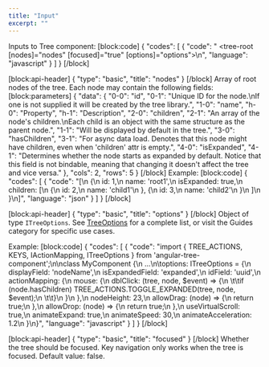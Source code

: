```yaml
---
title: "Input"
excerpt: ""
---
```

Inputs to Tree component:
[block:code]
{
  "codes": [
    {
      "code": "    <tree-root [nodes]=\"nodes\" [focused]=\"true\" [options]=\"options\"></tree-root>\n",
      "language": "javascript"
    }
  ]
}
[/block]

[block:api-header]
{
  "type": "basic",
  "title": "nodes"
}
[/block]
Array of root nodes of the tree.
Each node may contain the following fields:
[block:parameters]
{
  "data": {
    "0-0": "id",
    "0-1": "Unique ID for the node.\nIf one is not supplied it will be created by the tree library.",
    "1-0": "name",
    "h-0": "Property",
    "h-1": "Description",
    "2-0": "children",
    "2-1": "An array of the node's children.\nEach child is an object with the same structure as the parent node.",
    "1-1": "Will be displayed by default in the tree.",
    "3-0": "hasChildren",
    "3-1": "For async data load. Denotes that this node might have children, even when 'children' attr is empty.",
    "4-0": "isExpanded",
    "4-1": "Determines whether the node starts as expanded by default. Notice that this field is not bindable, meaning that changing it doesn't affect the tree and vice versa."
  },
  "cols": 2,
  "rows": 5
}
[/block]
Example:
[block:code]
{
  "codes": [
    {
      "code": "[\n  {\n    id: 1,\n    name: 'root1',\n    isExpanded: true,\n    children: [\n      {\n        id: 2,\n        name: 'child1'\n      }, {\n        id: 3,\n        name: 'child2'\n      }\n    ]\n  }\n]",
      "language": "json"
    }
  ]
}
[/block]

[block:api-header]
{
  "type": "basic",
  "title": "options"
}
[/block]
Object of type `ITreeOptions`.
See [TreeOptions](doc:options) for a complete list, or visit the Guides category for specific use cases.

Example:
[block:code]
{
  "codes": [
    {
      "code": "import { TREE_ACTIONS, KEYS, IActionMapping, ITreeOptions } from 'angular-tree-component';\n\nclass MyComponent {\n  ...\n\toptions: ITreeOptions = {\n    displayField: 'nodeName',\n    isExpandedField: 'expanded',\n    idField: 'uuid',\n    actionMapping: {\n      mouse: {\n        dblClick: (tree, node, $event) => {\n      \t\tif (node.hasChildren) TREE_ACTIONS.TOGGLE_EXPANDED(tree, node, $event);\n    \t\t}\n      }\n    },\n    nodeHeight: 23,\n    allowDrag: (node) => {\n      return true;\n    },\n    allowDrop: (node) => {\n      return true;\n    },\n    useVirtualScroll: true,\n    animateExpand: true,\n    animateSpeed: 30,\n    animateAcceleration: 1.2\n  }\n}",
      "language": "javascript"
    }
  ]
}
[/block]

[block:api-header]
{
  "type": "basic",
  "title": "focused"
}
[/block]
Whether the tree should be focused. Key navigation only works when the tree is focused.
Default value: false.